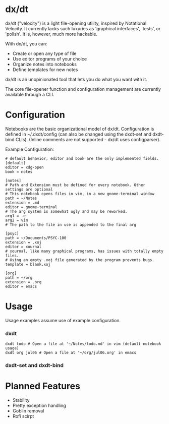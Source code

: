 # dx/dt

dx/dt ("velocity") is a light file-opening utility, inspired by Notational Velocity. It currently lacks such luxuries as 'graphical interfaces', 'tests',  or 'polish'. It is, however, much more hackable.

With dx/dt, you can:

- Create or open any type of file
- Use editor programs of your choice
- Organize notes into notebooks
- Define templates for new notes

dx/dt is an unopinionated tool that lets you do what you want with it.

The core file-opener function and configuration management are currently available through a CLI.

# Configuration

Notebooks are the basic organizational model of dx/dt. Configuration is defined in ~/.dxdt/config (can also be changed using the dxdt-set and dxdt-bind CLIs). (Inline comments are not supported - dx/dt uses configparser).

Example Configuration:

```config
# default behavior, editor and book are the only implemented fields.
[default]
editor = xdg-open
book = notes

[notes]
# Path and Extension must be defined for every notebook. Other settings are optional
# This notebook opens files in vim, in a new gnome-terminal window
path = ~/Notes
extension = .md
editor = gnome-terminal
# The arg system is somewhat ugly and may be reworked.
arg1 = -e
arg2 = vim
# The path to the file in use is appended to the final arg

[psyc]
path = ~/Documents/PSYC-100
extension = .xoj
editor = xournal
# xournal, like many graphical programs, has issues with totally empty files.
# Using an empty .xoj file generated by the program prevents bugs.
template = blank.xoj

[org]
path = ~/org
extension = .org
editor = emacs
```


# Usage
Usage examples assume use of example configuration.

### dxdt
```shell
dxdt todo # Open a file at '~/Notes/todo.md' in vim (default notebook usage)
dxdt org jul06 # Open a file at '~/org/jul06.org' in emacs 
```

### dxdt-set and dxdt-bind


# Planned Features
* Stability
* Pretty exception handling
* Goblin removal
* Rofi scirpt
